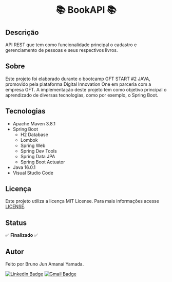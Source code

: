 <h1 align="center"> 📚 BookAPI 📚 </h1>

## Descrição

API REST que tem como funcionalidade principal o cadastro e gerenciamento de pessoas e seus respectivos livros.

## Sobre

Este projeto foi elaborado durante o bootcamp GFT START #2 JAVA, promovido pela plataforma Digital Innovation One em parceria com a empresa GFT. A implementação deste projeto tem como objetivo principal o aprendizado de diversas tecnologias, como por exemplo, o Spring Boot.

## Tecnologias

* Apache Maven 3.8.1
* Spring Boot
    * H2 Database
    * Lombok
    * Spring Web
    * Spring Dev Tools 
    * Spring Data JPA
    * Spring Boot Actuator
* Java 16.0.1
* Visual Studio Code

## Licença

Este projeto utiliza a licença MIT License. Para mais informações acesse <a href="https://github.com/BrunoJun/BookAPI/blob/82ac12b1b5858964b970e321b0a4f7eb3eab4135/LICENSE">LICENSE</a>.

## Status

:white_check_mark: **Finalizado** :white_check_mark:

## Autor

Feito por Bruno Jun Amanai Yamada.

[![Linkedin Badge](https://img.shields.io/badge/-BrunoJun-blue?style=flat-square&logo=Linkedin&logoColor=white&link=https://www.linkedin.com/in/brunojun//)](https://www.linkedin.com/in/brunojun/) [![Gmail Badge](https://img.shields.io/badge/-brunojun7@gmail.com-c14438?style=flat-square&logo=Gmail&logoColor=white&link=mailto:brunojun7@gmail.com)](mailto:brunojun7@gmail.com)


